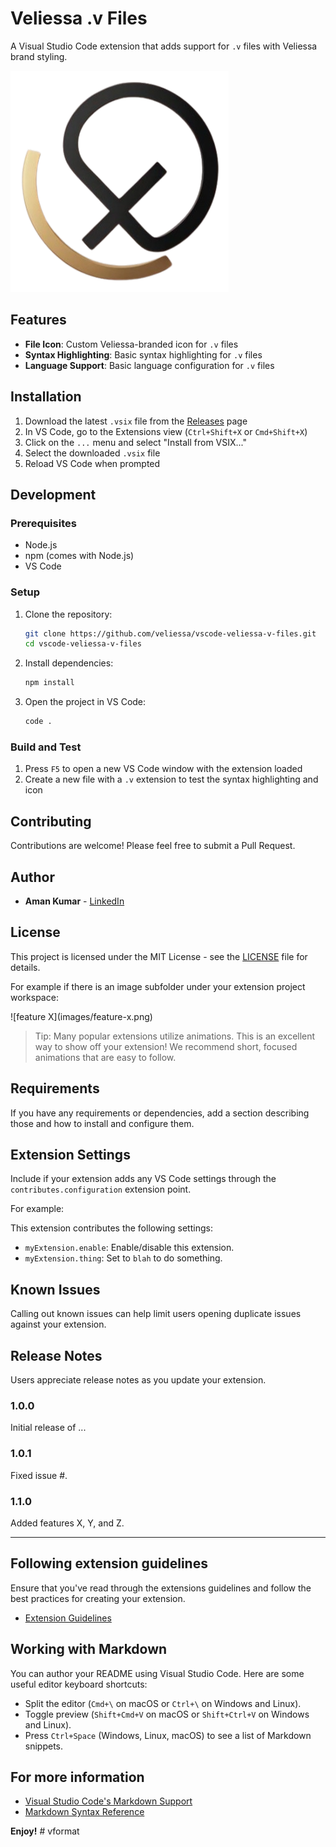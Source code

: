 # Veliessa .v Files

A Visual Studio Code extension that adds support for `.v` files with Veliessa brand styling.

![Veliessa .v Files Extension](icons/images/veliessa-logo.png)

## Features

- **File Icon**: Custom Veliessa-branded icon for `.v` files
- **Syntax Highlighting**: Basic syntax highlighting for `.v` files
- **Language Support**: Basic language configuration for `.v` files

## Installation

1. Download the latest `.vsix` file from the [Releases](https://github.com/veliessa/vscode-veliessa-v-files/releases) page
2. In VS Code, go to the Extensions view (`Ctrl+Shift+X` or `Cmd+Shift+X`)
3. Click on the `...` menu and select "Install from VSIX..."
4. Select the downloaded `.vsix` file
5. Reload VS Code when prompted

## Development

### Prerequisites

- Node.js
- npm (comes with Node.js)
- VS Code

### Setup

1. Clone the repository:
   ```bash
   git clone https://github.com/veliessa/vscode-veliessa-v-files.git
   cd vscode-veliessa-v-files
   ```

2. Install dependencies:
   ```bash
   npm install
   ```

3. Open the project in VS Code:
   ```bash
   code .
   ```

### Build and Test

1. Press `F5` to open a new VS Code window with the extension loaded
2. Create a new file with a `.v` extension to test the syntax highlighting and icon

## Contributing

Contributions are welcome! Please feel free to submit a Pull Request.

## Author

- **Aman Kumar** - [LinkedIn](https://www.linkedin.com/in/theamanone)

## License

This project is licensed under the MIT License - see the [LICENSE](LICENSE) file for details.

For example if there is an image subfolder under your extension project workspace:

\!\[feature X\]\(images/feature-x.png\)

> Tip: Many popular extensions utilize animations. This is an excellent way to show off your extension! We recommend short, focused animations that are easy to follow.

## Requirements

If you have any requirements or dependencies, add a section describing those and how to install and configure them.

## Extension Settings

Include if your extension adds any VS Code settings through the `contributes.configuration` extension point.

For example:

This extension contributes the following settings:

* `myExtension.enable`: Enable/disable this extension.
* `myExtension.thing`: Set to `blah` to do something.

## Known Issues

Calling out known issues can help limit users opening duplicate issues against your extension.

## Release Notes

Users appreciate release notes as you update your extension.

### 1.0.0

Initial release of ...

### 1.0.1

Fixed issue #.

### 1.1.0

Added features X, Y, and Z.

---

## Following extension guidelines

Ensure that you've read through the extensions guidelines and follow the best practices for creating your extension.

* [Extension Guidelines](https://code.visualstudio.com/api/references/extension-guidelines)

## Working with Markdown

You can author your README using Visual Studio Code. Here are some useful editor keyboard shortcuts:

* Split the editor (`Cmd+\` on macOS or `Ctrl+\` on Windows and Linux).
* Toggle preview (`Shift+Cmd+V` on macOS or `Shift+Ctrl+V` on Windows and Linux).
* Press `Ctrl+Space` (Windows, Linux, macOS) to see a list of Markdown snippets.

## For more information

* [Visual Studio Code's Markdown Support](http://code.visualstudio.com/docs/languages/markdown)
* [Markdown Syntax Reference](https://help.github.com/articles/markdown-basics/)

**Enjoy!**
#   v f o r m a t 
 
 